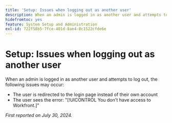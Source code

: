 ```yaml
---
title: 'Setup: Issues when logging out as another user'
description: When an admin is logged in as another user and attempts to log out, issues may occur.
hidefromtoc: yes
feature: System Setup and Administration
exl-id: 722f58b5-7fce-401d-8ae4-8c1522cfde6e
---
```

# Setup: Issues when logging out as another user

When an admin is logged in as another user and attempts to log out, the following issues may occur:

* The user is redirected to the login page instead of their own account
* The user sees the error: "[!UICONTROL You don't have access to Workfront.]"

_First reported on July 30, 2024._
